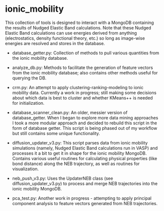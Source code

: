 # ionic_mobility

This collection of tools is designed to interact with a MongoDB containing the results of Nudged Elastic Band calculations.  Note that these Nudged Elastic Band calculations can use energies derived from anything (electrostatics, density functional theory, etc.) so long as image-wise energies are resolved and stores in the database.

* database_getter.py: Collection of methods to pull various quantities from the ionic mobility database.

* analyze_db.py: Methods to facilitate the generation of feature vectors from the ionic mobility database; also contains other methods useful for querying the DB.

* crm.py: An attempt to apply clustering-ranking-modeling to ionic mobility data.  Currently a work in progress; still making some decisions about which data is best to cluster and whether KMeans++ is needed for initialization.

* database_scanner_clean.py: An older, messier version of database_getter. When I began to explore more data mining approaches I took a more modular approach and decided to rebuild this script in the form of database getter.  This script is being phased out of my workflow but still contains some unique functionality.

* diffusion_updater_v3.py: This script parses data from ionic mobility simulations (namely, Nudged Elastic Band calculations run in VASP) and processes it a bit to get it in shape for the ionic mobility MongoDB.  Contains various useful routines for calculating physical properties (like bond distance) along the NEB trajectory, as well as routines for visualization.

* neb_push_v3.py: Uses the UpdaterNEB class (see diffusion_updater_v3.py) to process and merge NEB trajectories into the ionic mobility MongoDB.

* pca_test.py: Another work in progress - attempting to apply principal component analysis to feature vectors generated from NEB trajectories.   
